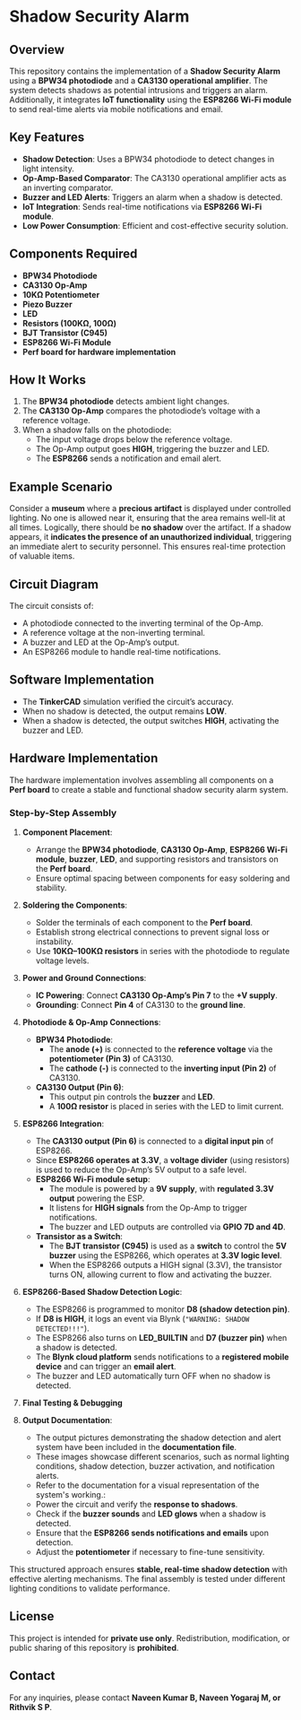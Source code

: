 # Shadow Security Alarm

## Overview
This repository contains the implementation of a **Shadow Security Alarm** using a **BPW34 photodiode** and a **CA3130 operational amplifier**. The system detects shadows as potential intrusions and triggers an alarm. Additionally, it integrates **IoT functionality** using the **ESP8266 Wi-Fi module** to send real-time alerts via mobile notifications and email.

## Key Features
- **Shadow Detection**: Uses a BPW34 photodiode to detect changes in light intensity.
- **Op-Amp-Based Comparator**: The CA3130 operational amplifier acts as an inverting comparator.
- **Buzzer and LED Alerts**: Triggers an alarm when a shadow is detected.
- **IoT Integration**: Sends real-time notifications via **ESP8266 Wi-Fi module**.
- **Low Power Consumption**: Efficient and cost-effective security solution.

## Components Required
- **BPW34 Photodiode**
- **CA3130 Op-Amp**
- **10KΩ Potentiometer**
- **Piezo Buzzer**
- **LED**
- **Resistors (100KΩ, 100Ω)**
- **BJT Transistor (C945)**
- **ESP8266 Wi-Fi Module**
- **Perf board for hardware implementation**

## How It Works
1. The **BPW34 photodiode** detects ambient light changes.
2. The **CA3130 Op-Amp** compares the photodiode’s voltage with a reference voltage.
3. When a shadow falls on the photodiode:
   - The input voltage drops below the reference voltage.
   - The Op-Amp output goes **HIGH**, triggering the buzzer and LED.
   - The **ESP8266** sends a notification and email alert.

## Example Scenario
Consider a **museum** where a **precious artifact** is displayed under controlled lighting. No one is allowed near it, ensuring that the area remains well-lit at all times. Logically, there should be **no shadow** over the artifact. If a shadow appears, it **indicates the presence of an unauthorized individual**, triggering an immediate alert to security personnel. This ensures real-time protection of valuable items.

## Circuit Diagram
The circuit consists of:
- A photodiode connected to the inverting terminal of the Op-Amp.
- A reference voltage at the non-inverting terminal.
- A buzzer and LED at the Op-Amp’s output.
- An ESP8266 module to handle real-time notifications.

## Software Implementation
- The **TinkerCAD** simulation verified the circuit’s accuracy.
- When no shadow is detected, the output remains **LOW**.
- When a shadow is detected, the output switches **HIGH**, activating the buzzer and LED.

## Hardware Implementation
The hardware implementation involves assembling all components on a **Perf board** to create a stable and functional shadow security alarm system.

### Step-by-Step Assembly
1. **Component Placement**:
   - Arrange the **BPW34 photodiode**, **CA3130 Op-Amp**, **ESP8266 Wi-Fi module**, **buzzer**, **LED**, and supporting resistors and transistors on the **Perf board**.
   - Ensure optimal spacing between components for easy soldering and stability.

2. **Soldering the Components**:
   - Solder the terminals of each component to the **Perf board**.
   - Establish strong electrical connections to prevent signal loss or instability.
   - Use **10KΩ–100KΩ resistors** in series with the photodiode to regulate voltage levels.

3. **Power and Ground Connections**:
   - **IC Powering**: Connect **CA3130 Op-Amp’s Pin 7** to the **+V supply**.
   - **Grounding**: Connect **Pin 4** of CA3130 to the **ground line**.

4. **Photodiode & Op-Amp Connections**:
   - **BPW34 Photodiode**:
     - The **anode (+)** is connected to the **reference voltage** via the **potentiometer (Pin 3)** of CA3130.
     - The **cathode (-)** is connected to the **inverting input (Pin 2)** of CA3130.
   - **CA3130 Output (Pin 6)**:
     - This output pin controls the **buzzer** and **LED**.
     - A **100Ω resistor** is placed in series with the LED to limit current.

5. **ESP8266 Integration**:
   - The **CA3130 output (Pin 6)** is connected to a **digital input pin** of ESP8266.
   - Since **ESP8266 operates at 3.3V**, a **voltage divider** (using resistors) is used to reduce the Op-Amp’s 5V output to a safe level.
   - **ESP8266 Wi-Fi module setup**:
     - The module is powered by a **9V supply**, with **regulated 3.3V output** powering the ESP.
     - It listens for **HIGH signals** from the Op-Amp to trigger notifications.
     - The buzzer and LED outputs are controlled via **GPIO 7D and 4D**.
   - **Transistor as a Switch**:
     - The **BJT transistor (C945)** is used as a **switch** to control the **5V buzzer** using the ESP8266, which operates at **3.3V logic level**.
     - When the ESP8266 outputs a HIGH signal (3.3V), the transistor turns ON, allowing current to flow and activating the buzzer.

6. **ESP8266-Based Shadow Detection Logic**:
   - The ESP8266 is programmed to monitor **D8 (shadow detection pin)**.
   - If **D8 is HIGH**, it logs an event via Blynk (`"WARNING: SHADOW DETECTED!!!"`).
   - The ESP8266 also turns on **LED_BUILTIN** and **D7 (buzzer pin)** when a shadow is detected.
   - The **Blynk cloud platform** sends notifications to a **registered mobile device** and can trigger an **email alert**.
   - The buzzer and LED automatically turn OFF when no shadow is detected.

7. **Final Testing & Debugging**

8. **Output Documentation**:
   - The output pictures demonstrating the shadow detection and alert system have been included in the **documentation file**.
   - These images showcase different scenarios, such as normal lighting conditions, shadow detection, buzzer activation, and notification alerts.
   - Refer to the documentation for a visual representation of the system's working.:
   - Power the circuit and verify the **response to shadows**.
   - Check if the **buzzer sounds** and **LED glows** when a shadow is detected.
   - Ensure that the **ESP8266 sends notifications and emails** upon detection.
   - Adjust the **potentiometer** if necessary to fine-tune sensitivity.

This structured approach ensures **stable, real-time shadow detection** with effective alerting mechanisms. The final assembly is tested under different lighting conditions to validate performance.

## License
This project is intended for **private use only**. Redistribution, modification, or public sharing of this repository is **prohibited**.

## Contact
For any inquiries, please contact **Naveen Kumar B, Naveen Yogaraj M, or Rithvik S P**.

